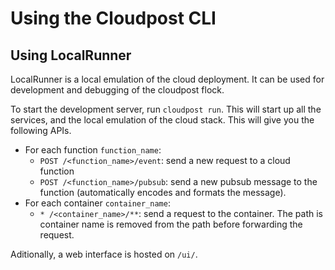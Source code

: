 # Using the Cloudpost CLI

## Using LocalRunner

LocalRunner is a local emulation of the cloud deployment. It can be used for development and debugging of the cloudpost flock.

To start the development server, run `cloudpost run`. This will start up all the services, and the local emulation of the cloud stack. This will give you the following APIs.

- For each function `function_name`:
    - `POST /<function_name>/event`: send a new request to a cloud function
    - `POST /<function_name>/pubsub`: send a new pubsub message to the function (automatically encodes and formats the message).
- For each container `container_name`:
    - `* /<container_name>/**`: send a request to the container. The path is container name is removed from the path before forwarding the request.

Aditionally, a web interface is hosted on `/ui/`.